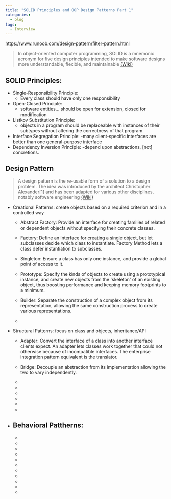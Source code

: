 ```yaml
---
title: "SOLID Principles and OOP Design Patterns Part 1"
categories:
  - blog
tags:
  - Interview
---
```

https://www.runoob.com/design-pattern/filter-pattern.html


 > In object-oriented computer programming, SOLID is a mnemonic acronym for five design principles intended to make software designs more understandable, flexible, and maintainable [(Wiki)](https://en.wikipedia.org/wiki/SOLID)

## SOLID Principles:

- Single-Responsibility Principle:
	- Every class should have only one responsibility
- Open-Closed Principle:
	- software entities... should be open for extension, closed for modification
- Listkov Substitution Principle:
	- objects in a program should be replaceable with instances of their subtypes without altering the correctness of that program.
- Interface Segregation Principle:
	-many client-specific interfaces are better than one general-purpose interface
- Dependency Inversion Principle:
	-depend upon abstractions, [not] concretions.

## Design Pattern

> A design pattern is the re-usable form of a solution to a design problem. The idea was introduced by the architect Christopher Alexander[1] and has been adapted for various other disciplines, notably software engineering [(Wiki)](https://en.wikipedia.org/wiki/Design_pattern)

- Creational Patterns: create objects based on a required criterion and in a controlled way

	- Abstract Factory: Provide an interface for creating families of related or dependent objects without specifying their concrete classes.

	- Factory: Define an interface for creating a single object, but let subclasses decide which class to instantiate. Factory Method lets a class defer instantiation to subclasses.

	- Singleton: Ensure a class has only one instance, and provide a global point of access to it.

	- Prototype: Specify the kinds of objects to create using a prototypical instance, and create new objects from the 'skeleton' of an existing object, thus boosting performance and keeping memory footprints to a minimum.

	- Builder: Separate the construction of a complex object from its representation, allowing the same construction process to create various representations.
	-
- Structural Patterns: focus on class and objects, inheritance/API
	- Adapter: Convert the interface of a class into another interface clients expect. An adapter lets classes work together that could not otherwise because of incompatible interfaces. The enterprise integration pattern equivalent is the translator.

	- Bridge: Decouple an abstraction from its implementation allowing the two to vary independently.

	-
	-
	-
	-
	-
	-

- Behavioral Pattherns:
	-
	-
	-
	-
	-
	-
	-
	-
	-
	-
	-
	-


